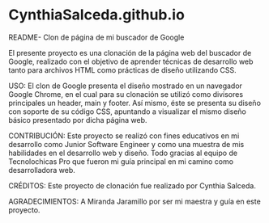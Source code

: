 # CynthiaSalceda.github.io
README- Clon de página de mi buscador de Google

El presente proyecto es una clonación de la página web del buscador de Google, realizado con el objetivo de aprender técnicas de desarrollo web tanto para archivos HTML como prácticas de diseño utilizando CSS.

USO:
El clon de Google presenta el diseño mostrado en un navegador Google Chrome, en el cual para su clonación se utilizó como divisores principales un header, main y footer. Así mismo, éste se presenta su diseño con soporte de su código CSS, apuntando a visualizar el mismo diseño básico presentado por dicha página web.

CONTRIBUCIÓN:
Este proyecto se realizó con fines educativos en mi desarrollo como Junior Software Engineer y como una muestra de mis habilidades en el desarrollo web y diseño. Todo gracias al equipo de Tecnolochicas Pro que fueron mi guía principal en mi camino como desarrolladora web.

CRÉDITOS: 
Este proyecto de clonación fue realizado por Cynthia Salceda.

AGRADECIMIENTOS:
A Miranda Jaramillo por ser mi maestra y guía en este proyecto.
